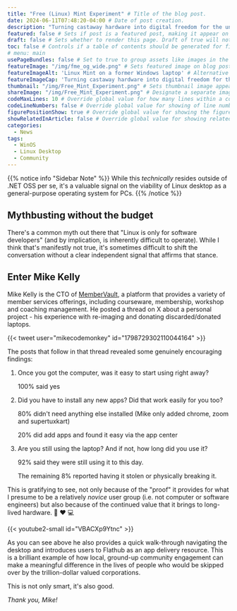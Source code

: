 ```yaml
---
title: "Free (Linux) Mint Experiment" # Title of the blog post.
date: 2024-06-11T07:48:20-04:00 # Date of post creation.
description: "Turning castaway hardware into digital freedom for the under-served" # Description used for search engine.
featured: false # Sets if post is a featured post, making it appear on the sidebar. A featured post won't be listed on the sidebar if it's the current page
draft: false # Sets whether to render this page. Draft of true will not be rendered.
toc: false # Controls if a table of contents should be generated for first-level links automatically.
# menu: main
usePageBundles: false # Set to true to group assets like images in the same folder as this post.
featureImage: "/img/fme_og_wide.png" # Sets featured image on blog post.
featureImageAlt: 'Linux Mint on a former Windows laptop' # Alternative text for featured image.
featureImageCap: 'Turning castaway hardware into digital freedom for the under-served' # Caption (optional).
thumbnail: "/img/Free_Mint_Experiment.png" # Sets thumbnail image appearing inside card on homepage.
shareImage: "/img/Free_Mint_Experiment.png" # Designate a separate image for social media sharing.
codeMaxLines: 10 # Override global value for how many lines within a code block before auto-collapsing.
codeLineNumbers: false # Override global value for showing of line numbers within code block.
figurePositionShow: true # Override global value for showing the figure label.
showRelatedInArticle: false # Override global value for showing related posts in this series at the end of the content.
categories:
  - News
tags:
  - WinOS
  - Linux Desktop
  - Community
---
```


{{% notice info "Sidebar Note" %}}
While this *technically* resides outside of .NET OSS per se, it's a valuable signal on the viability of Linux desktop as a general-purpose operating system for PCs.
{{% /notice %}}

## Mythbusting without the budget

There's a common myth out there that "Linux is only for software developers" (and by implication, is inherently difficult to operate). While I think that's manifestly not true, it's sometimes difficult to shift the conversation without a clear independent signal that affirms that stance.

## Enter Mike Kelly

Mike Kelly is the CTO of [MemberVault](https://membervault.co), a platform that provides a variety of member services offerings, including courseware, membership, workshop and coaching management. He posted a thread on X about a personal project - his experience with re-imaging and donating discarded/donated laptops.

{{< tweet user="mikecodemonkey" id="1798729302110044164" >}}

The posts that follow in that thread revealed some genuinely encouraging findings:

1. Once you got the computer, was it easy to start using right away?

      100% said yes

2. Did you have to install any new apps? Did that work easily for you too?

      80% didn't need anything else installed (Mike only added chrome, zoom and supertuxkart)

      20% did add apps and found it easy via the app center

3. Are you still using the laptop?  And if not, how long did you use it?

      92% said they were still using it to this day.

      The remaining 8% reported having it stolen or physically breaking it.

This is gratifying to see, not only because of the "proof" it provides for what I presume to be a relatively *novice* user group (i.e. not computer or software engineers) but also because of the continued value that it brings to long-lived hardware. 🐧 ❤️ 💻

{{< youtube2-small id="VBACXp9Ytnc" >}}

As you can see above he also provides a quick walk-through navigating the desktop and introduces users to Flathub as an app delivery resource. This is a brilliant example of how local, ground-up community engagement can make a meaningful difference in the lives of people who would be skipped over by the trillion-dollar valued corporations. 

This is not only smart, it's also good.

*Thank you, Mike!*